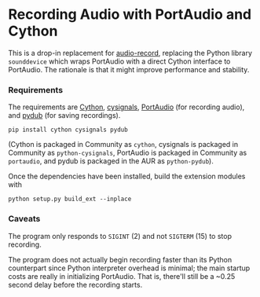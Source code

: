 # Recording Audio with PortAudio and Cython

This is a drop-in replacement for [audio-record](../python/src/audio-record),
replacing the Python library `sounddevice` which wraps
PortAudio with a direct Cython interface to PortAudio.
The rationale is that it might improve performance and stability.

### Requirements

The requirements are [Cython](https://cython.org/),
[cysignals](https://github.com/sagemath/cysignals),
[PortAudio](http://portaudio.com/) (for recording
audio), and [pydub](https://github.com/jiaaro/pydub/) (for saving recordings).
```console
pip install cython cysignals pydub
```
(Cython is packaged in Community as `cython`,
cysignals is packaged in Community as `python-cysignals`,
PortAudio is packaged in Community as `portaudio`,
and pydub is packaged in the AUR as `python-pydub`).

Once the dependencies have been installed, build the extension modules with
```console
python setup.py build_ext --inplace
```

### Caveats

The program only responds to `SIGINT` (2)
and not `SIGTERM` (15) to stop recording.

The program does not actually begin recording faster than its
Python counterpart since Python interpreter overhead is minimal;
the main startup costs are really in initializing PortAudio.
That is, there'll still be a ~0.25 second delay before the recording starts.

